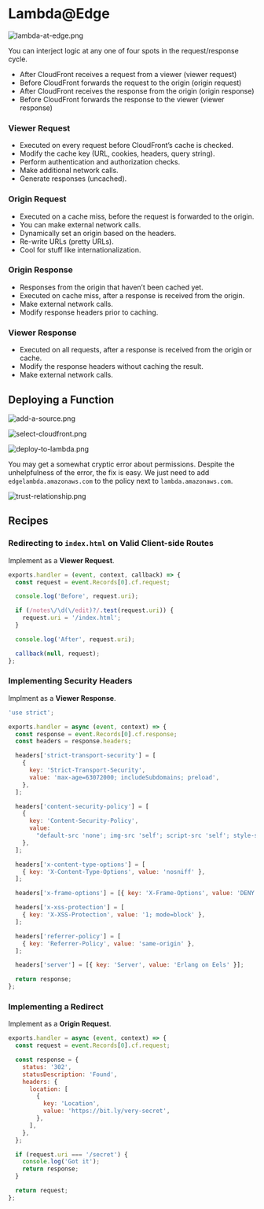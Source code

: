 # Lambda@Edge

![lambda-at-edge.png](Attachments/lambda-at-edge.png)

You can interject logic at any one of four spots in the request/response cycle.

- After CloudFront receives a request from a viewer (viewer request)
- Before CloudFront forwards the request to the origin (origin request)
- After CloudFront receives the response from the origin (origin response)
- Before CloudFront forwards the response to the viewer (viewer response)

### Viewer Request

- Executed on every request before CloudFront’s cache is checked.
- Modify the cache key (URL, cookies, headers, query string).
- Perform authentication and authorization checks.
- Make additional network calls.
- Generate responses (uncached).

### Origin Request

- Executed on a cache miss, before the request is forwarded to the origin.
- You can make external network calls.
- Dynamically set an origin based on the headers.
- Re-write URLs (pretty URLs).
- Cool for stuff like internationalization.

### Origin Response

- Responses from the origin that haven’t been cached yet.
- Executed on cache miss, after a response is received from the origin.
- Make external network calls.
- Modify response headers prior to caching.

### Viewer Response

- Executed on all requests, after a response is received from the origin or cache.
- Modify the response headers without caching the result.
- Make external network calls.

## Deploying a Function

![add-a-source.png](Attachments/add-a-source.png)

![select-cloudfront.png](Attachments/select-cloudfront.png)

![deploy-to-lambda.png](Attachments/deploy-to-lambda.png)

You may get a somewhat cryptic error about permissions. Despite the unhelpfulness of the error, the fix is easy. We just need to add `edgelambda.amazonaws.com` to the policy next to `lambda.amazonaws.com`.

![trust-relationship.png](Attachments/trust-relationship.png)

## Recipes

### Redirecting to `index.html` on Valid Client-side Routes

Implement as a **Viewer Request**.

```js
exports.handler = (event, context, callback) => {
  const request = event.Records[0].cf.request;

  console.log('Before', request.uri);

  if (/notes\/\d(\/edit)?/.test(request.uri)) {
    request.uri = '/index.html';
  }

  console.log('After', request.uri);

  callback(null, request);
};
```

### Implementing Security Headers

Implment as a **Viewer Response**.

```js
'use strict';

exports.handler = async (event, context) => {
  const response = event.Records[0].cf.response;
  const headers = response.headers;

  headers['strict-transport-security'] = [
    {
      key: 'Strict-Transport-Security',
      value: 'max-age=63072000; includeSubdomains; preload',
    },
  ];

  headers['content-security-policy'] = [
    {
      key: 'Content-Security-Policy',
      value:
        "default-src 'none'; img-src 'self'; script-src 'self'; style-src 'self'; object-src 'none'",
    },
  ];

  headers['x-content-type-options'] = [
    { key: 'X-Content-Type-Options', value: 'nosniff' },
  ];

  headers['x-frame-options'] = [{ key: 'X-Frame-Options', value: 'DENY' }];

  headers['x-xss-protection'] = [
    { key: 'X-XSS-Protection', value: '1; mode=block' },
  ];

  headers['referrer-policy'] = [
    { key: 'Referrer-Policy', value: 'same-origin' },
  ];

  headers['server'] = [{ key: 'Server', value: 'Erlang on Eels' }];

  return response;
};
```

### Implementing a Redirect

Implement as a **Origin Request**.

```js
exports.handler = async (event, context) => {
  const request = event.Records[0].cf.request;

  const response = {
    status: '302',
    statusDescription: 'Found',
    headers: {
      location: [
        {
          key: 'Location',
          value: 'https://bit.ly/very-secret',
        },
      ],
    },
  };

  if (request.uri === '/secret') {
    console.log('Got it');
    return response;
  }

  return request;
};
```

